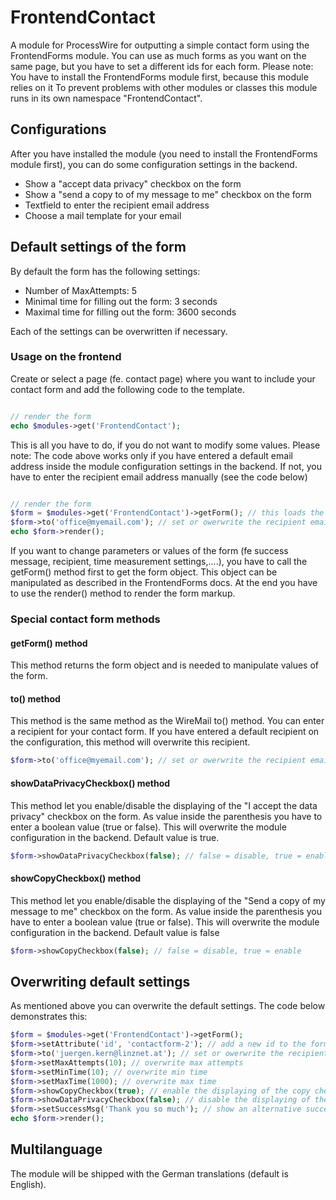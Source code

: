 # FrontendContact
A module for ProcessWire for outputting a simple contact form using the FrontendForms module.
You can use as much forms as you want on the same page, but you have to set a different ids for each form.
Please note: You have to install the FrontendForms module first, because this module relies on it
To prevent problems with other modules or classes this module runs in its own namespace "FrontendContact".

## Configurations
After you have installed the module (you need to install the FrontendForms module first), you can do some configuration settings in the backend.

* Show a "accept data privacy" checkbox on the form
* Show a "send a copy to of my message to me" checkbox on the form
* Textfield to enter the recipient email address
* Choose a mail template for your email

## Default settings of the form
By default the form has the following settings:

* Number of MaxAttempts: 5
* Minimal time for filling out the form: 3 seconds
* Maximal time for filling out the form: 3600 seconds

Each of the settings can be overwritten if necessary.

### Usage on the frontend

Create or select a page (fe. contact page) where you want to include your contact form and add the following code to the template.

```php

// render the form
echo $modules->get('FrontendContact');

```

This is all you have to do, if you do not want to modify some values.
Please note: The code above works only if you have entered a default email address inside the module configuration settings in the backend.
If not, you have to enter the recipient email address manually (see the code below)

```php

// render the form
$form = $modules->get('FrontendContact')->getForm(); // this loads the form object for further manipulation
$form->to('office@myemail.com'); // set or owerwrite the recipient email address
echo $form->render();
```

If you want to change parameters or values of the form (fe success message, recipient, time measurement settings,....), you have to call the getForm() method first to get the form object.
This object can be manipulated as described in the FrontendForms docs.
At the end you have to use the render() method to render the form markup.

### Special contact form methods

#### getForm() method
This method returns the form object and is needed to manipulate values of the form.

#### to() method
This method is the same method as the WireMail to() method. You can enter a recipient for your contact form.
If you have entered a default recipient on the configuration, this method will overwrite this recipient.

```php
$form->to('office@myemail.com'); // set or owerwrite the recipient email address
```
#### showDataPrivacyCheckbox() method
This method let you enable/disable the displaying of the "I accept the data privacy" checkbox on the form. As value inside the parenthesis you have to enter a boolean value (true or false).
This will overwrite the module configuration in the backend.
Default value is true.

```php
$form->showDataPrivacyCheckbox(false); // false = disable, true = enable
```

#### showCopyCheckbox() method
This method let you enable/disable the displaying of the "Send a copy of my message to me" checkbox on the form. As value inside the parenthesis you have to enter a boolean value (true or false).
This will overwrite the module configuration in the backend.
Default value is false

```php
$form->showCopyCheckbox(false); // false = disable, true = enable
```

## Overwriting default settings
As mentioned above you can overwrite the default settings. The code below demonstrates this:

```php
$form = $modules->get('FrontendContact')->getForm();
$form->setAttribute('id', 'contactform-2'); // add a new id to the form -> necessary if you have 2 forms on the same page
$form->to('juergen.kern@linznet.at'); // set or owerwrite the recipient email address
$form->setMaxAttempts(10); // overwrite max attempts
$form->setMinTime(10); // overwrite min time
$form->setMaxTime(1000); // overwrite max time
$form->showCopyCheckbox(true); // enable the displaying of the copy checkbox
$form->showDataPrivacyCheckbox(false); // disable the displaying of the data privacy checkbox
$form->setSuccessMsg('Thank you so much'); // show an alternative success message.
echo $form->render();
```


## Multilanguage
The module will be shipped with the German translations (default is English).
